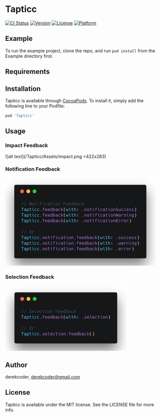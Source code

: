 # Tapticc

[![CI Status](https://img.shields.io/travis/derekcoder@gmail.com/Tapticc.svg?style=flat)](https://travis-ci.org/derekcoder@gmail.com/Tapticc)
[![Version](https://img.shields.io/cocoapods/v/Tapticc.svg?style=flat)](https://cocoapods.org/pods/Tapticc)
[![License](https://img.shields.io/cocoapods/l/Tapticc.svg?style=flat)](https://cocoapods.org/pods/Tapticc)
[![Platform](https://img.shields.io/cocoapods/p/Tapticc.svg?style=flat)](https://cocoapods.org/pods/Tapticc)

## Example

To run the example project, clone the repo, and run `pod install` from the Example directory first.

## Requirements

## Installation

Tapticc is available through [CocoaPods](https://cocoapods.org). To install
it, simply add the following line to your Podfile:

```ruby
pod 'Tapticc'
```

## Usage

### Impact Feedback

![alt text](/Tapticc/Assets/impact.png =422x283)

### Notification Feedback

![alt text][NotificationImage]

### Selection Feedback

![alt text][SelectionImage]

## Author

derekcoder, derekcoder@gmail.com

## License

Tapticc is available under the MIT license. See the LICENSE file for more info.

[ImpactImage]: /Tapticc/Assets/impact.png
[NotificationImage]: /Tapticc/Assets/notification.png
[SelectionImage]: /Tapticc/Assets/selection.png
